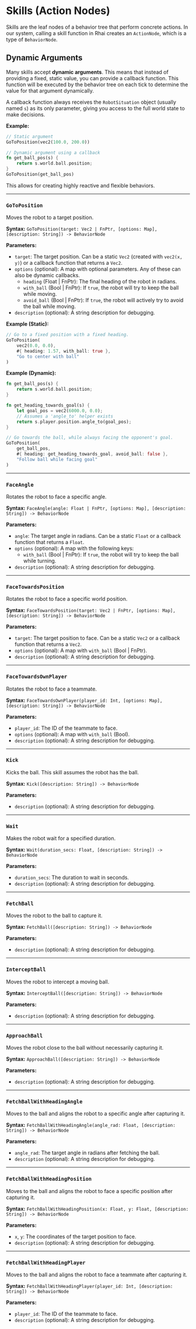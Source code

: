 # Skills (Action Nodes)

Skills are the leaf nodes of a behavior tree that perform concrete actions. In our system, calling a skill function in Rhai creates an `ActionNode`, which is a type of `BehaviorNode`.

## Dynamic Arguments

Many skills accept **dynamic arguments**. This means that instead of providing a fixed, static value, you can provide a callback function. This function will be executed by the behavior tree on each tick to determine the value for that argument dynamically.

A callback function always receives the `RobotSituation` object (usually named `s`) as its only parameter, giving you access to the full world state to make decisions.

**Example:**

```rust
// Static argument
GoToPosition(vec2(100.0, 200.0))

// Dynamic argument using a callback
fn get_ball_pos(s) {
    return s.world.ball.position;
}
GoToPosition(get_ball_pos)
```

This allows for creating highly reactive and flexible behaviors.

---

### `GoToPosition`

Moves the robot to a target position.

**Syntax:**
`GoToPosition(target: Vec2 | FnPtr, [options: Map], [description: String]) -> BehaviorNode`

**Parameters:**

- `target`: The target position. Can be a static `Vec2` (created with `vec2(x, y)`) or a callback function that returns a `Vec2`.
- `options` (optional): A map with optional parameters. Any of these can also be dynamic callbacks.
  - `heading` (Float | FnPtr): The final heading of the robot in radians.
  - `with_ball` (Bool | FnPtr): If `true`, the robot will try to keep the ball while moving.
  - `avoid_ball` (Bool | FnPtr): If `true`, the robot will actively try to avoid the ball while moving.
- `description` (optional): A string description for debugging.

**Example (Static):**

```rust
// Go to a fixed position with a fixed heading.
GoToPosition(
    vec2(0.0, 0.0),
    #{ heading: 1.57, with_ball: true },
    "Go to center with ball"
)
```

**Example (Dynamic):**

```rust
fn get_ball_pos(s) {
    return s.world.ball.position;
}

fn get_heading_towards_goal(s) {
    let goal_pos = vec2(6000.0, 0.0);
    // Assumes a 'angle_to' helper exists
    return s.player.position.angle_to(goal_pos);
}

// Go towards the ball, while always facing the opponent's goal.
GoToPosition(
    get_ball_pos,
    #{ heading: get_heading_towards_goal, avoid_ball: false },
    "Follow ball while facing goal"
)
```

---

### `FaceAngle`

Rotates the robot to face a specific angle.

**Syntax:**
`FaceAngle(angle: Float | FnPtr, [options: Map], [description: String]) -> BehaviorNode`

**Parameters:**

- `angle`: The target angle in radians. Can be a static `Float` or a callback function that returns a `Float`.
- `options` (optional): A map with the following keys:
  - `with_ball` (Bool | FnPtr): If `true`, the robot will try to keep the ball while turning.
- `description` (optional): A string description for debugging.

---

### `FaceTowardsPosition`

Rotates the robot to face a specific world position.

**Syntax:**
`FaceTowardsPosition(target: Vec2 | FnPtr, [options: Map], [description: String]) -> BehaviorNode`

**Parameters:**

- `target`: The target position to face. Can be a static `Vec2` or a callback function that returns a `Vec2`.
- `options` (optional): A map with `with_ball` (Bool | FnPtr).
- `description` (optional): A string description for debugging.

---

### `FaceTowardsOwnPlayer`

Rotates the robot to face a teammate.

**Syntax:**
`FaceTowardsOwnPlayer(player_id: Int, [options: Map], [description: String]) -> BehaviorNode`

**Parameters:**

- `player_id`: The ID of the teammate to face.
- `options` (optional): A map with `with_ball` (Bool).
- `description` (optional): A string description for debugging.

---

### `Kick`

Kicks the ball. This skill assumes the robot has the ball.

**Syntax:**
`Kick([description: String]) -> BehaviorNode`

**Parameters:**

- `description` (optional): A string description for debugging.

---

### `Wait`

Makes the robot wait for a specified duration.

**Syntax:**
`Wait(duration_secs: Float, [description: String]) -> BehaviorNode`

**Parameters:**

- `duration_secs`: The duration to wait in seconds.
- `description` (optional): A string description for debugging.

---

### `FetchBall`

Moves the robot to the ball to capture it.

**Syntax:**
`FetchBall([description: String]) -> BehaviorNode`

**Parameters:**

- `description` (optional): A string description for debugging.

---

### `InterceptBall`

Moves the robot to intercept a moving ball.

**Syntax:**
`InterceptBall([description: String]) -> BehaviorNode`

**Parameters:**

- `description` (optional): A string description for debugging.

---

### `ApproachBall`

Moves the robot close to the ball without necessarily capturing it.

**Syntax:**
`ApproachBall([description: String]) -> BehaviorNode`

**Parameters:**

- `description` (optional): A string description for debugging.

---

### `FetchBallWithHeadingAngle`

Moves to the ball and aligns the robot to a specific angle after capturing it.

**Syntax:**
`FetchBallWithHeadingAngle(angle_rad: Float, [description: String]) -> BehaviorNode`

**Parameters:**

- `angle_rad`: The target angle in radians after fetching the ball.
- `description` (optional): A string description for debugging.

---

### `FetchBallWithHeadingPosition`

Moves to the ball and aligns the robot to face a specific position after capturing it.

**Syntax:**
`FetchBallWithHeadingPosition(x: Float, y: Float, [description: String]) -> BehaviorNode`

**Parameters:**

- `x`, `y`: The coordinates of the target position to face.
- `description` (optional): A string description for debugging.

---

### `FetchBallWithHeadingPlayer`

Moves to the ball and aligns the robot to face a teammate after capturing it.

**Syntax:**
`FetchBallWithHeadingPlayer(player_id: Int, [description: String]) -> BehaviorNode`

**Parameters:**

- `player_id`: The ID of the teammate to face.
- `description` (optional): A string description for debugging.
